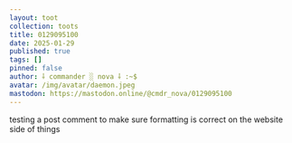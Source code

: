 ```yaml
---
layout: toot
collection: toots
title: 0129095100
date: 2025-01-29
published: true
tags: []
pinned: false
author: ⸸ commander ░ nova ⸸ :~$
avatar: /img/avatar/daemon.jpeg
mastodon: https://mastodon.online/@cmdr_nova/0129095100
---
```


testing a post comment to make sure formatting is correct on the website side of things
